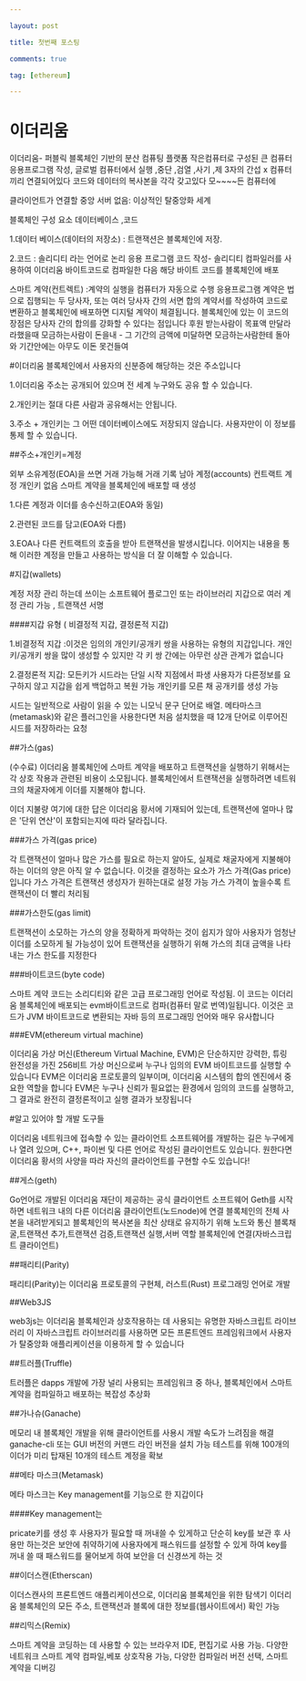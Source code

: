 ```yaml
---

layout: post

title: 첫번째 포스팅

comments: true

tag: [ethereum]

---
```


이더리움
========

이더리움- 퍼블릭 블록체인 기반의 분산 컴퓨팅 플랫폼 작은컴퓨터로 구성된 큰 컴퓨터 응용프로그램 작성, 글로벌 컴퓨터에서 실행 ,중단 ,검열 ,사기 ,제 3자의 간섭 x 컴퓨터끼리 연결되어있다 코드와 데이터의 복사본을 각각 갖고있다 모~~~~든 컴퓨터에

클라이언트가 연결할 중앙 서버 없음: 이상적인 탈중앙화 세계

블록체인 구성 요소 데이터베이스 ,코드

1.데이터 베이스(데이터의 저장소) : 트랜잭션은 블록체인에 저장.

2.코드 : 솔리디티 라는 언어로 논리 응용 프로그램 코드 작성- 솔리디티 컴파일러를 사용하여 이더리움 바이트코드로 컴파일한 다음 해당 바이트 코드를 블록체인에 배포

스마트 계약(컨트렉트) :계약의 실행을 컴퓨터가 자동으로 수행 응용프로그램 계약은 법으로 집행되는 두 당사자, 또는 여러 당사자 간의 서면 합의 계약서를 작성하여 코드로 변환하고 블록체인에 배포하면 디지털 계약이 체결됩니다. 블록체인에 있는 이 코드의 장점은 당사자 간의 합의를 강화할 수 있다는 점입니다 후원 받는사람이 목표액 만달라 라했을때 모금하는사람이 돈을내 - 그 기간의 금액에 미달하면 모금하는사람한테 돌아와 기간안에는 아무도 이돈 못건들여

#이더리움 블록체인에서 사용자의 신분증에 해당하는 것은 주소입니다

1.이더리움 주소는 공개되어 있으며 전 세계 누구와도 공유 할 수 있습니다.

2.개인키는 절대 다른 사람과 공유해서는 안됩니다.

3.주소 + 개인키는 그 어떤 데이터베이스에도 저장되지 않습니다. 사용자만이 이 정보를 통제 할 수 있습니다.

##주소+개인키=계정

외부 소유계정(EOA)을 쓰면 거래 가능해 거래 기록 남아 계정(accounts) 컨트랙트 계정 개인키 없음 스마트 계약을 블록체인에 배포할 때 생성

1.다른 계정과 이더를 송수신하고(EOA와 동일)

2.관련된 코드를 담고(EOA와 다름)

3.EOA나 다른 컨트랙트의 호출을 받아 트랜잭션을 발생시킵니다. 이어지는 내용을 통해 이러한 계정을 만들고 사용하는 방식을 더 잘 이해할 수 있습니다.

#지갑(wallets)

계정 저장 관리 하는데 쓰이는 소프트웨어 플로그인 또는 라이브러리 지갑으로 여러 계정 관리 가능 , 트랜잭션 서명

####지갑 유형 ( 비결정적 지갑, 결정론적 지갑)

1.비결정적 지갑 :이것은 임의의 개인키/공개키 쌍을 사용하는 유형의 지갑입니다. 개인키/공개키 쌍을 많이 생성할 수 있지만 각 키 쌍 간에는 아무런 상관 관계가 없습니다

2.결정론적 지갑: 모든키가 시드라는 단일 시작 지점에서 파생 사용자가 다른정보를 요구하지 않고 지갑을 쉽게 백업하고 복원 가능 개인키를 모른 채 공개키를 생성 가능

시드는 일반적으로 사람이 읽을 수 있는 니모닉 문구 단어로 배열. 메타마스크(metamask)와 같은 플러그인을 사용한다면 처음 설치했을 때 12개 단어로 이루어진 시드를 저장하라는 요청

##가스(gas)

(수수료) 이더리움 블록체인에 스마트 계약을 배포하고 트랜잭션을 실행하기 위해서는 각 상호 작용과 관련된 비용이 소모됩니다. 블록체인에서 트랜잭션을 실행하려면 네트워크의 채굴자에게 이더를 지불해야 합니다.

이더 지불량 여기에 대한 답은 이더리움 황서에 기재되어 있는데, 트랜잭션에 얼마나 많은 '단위 연산'이 포함되는지에 따라 달라집니다.

###가스 가격(gas price)

각 트랜잭션이 얼마나 많은 가스를 필요로 하는지 알아도, 실제로 채굴자에게 지불해야 하는 이더의 양은 아직 알 수 없습니다. 이것을 결정하는 요소가 가스 가격(Gas price)입니다 가스 가격은 트랜잭션 생성자가 원하는대로 설정 가능 가스 가격이 높을수록 트랜잭션이 더 빨리 처리됨

###가스한도(gas limit)

트랜잭션이 소모하는 가스의 양을 정확하게 파악하는 것이 쉽지가 않아 사용자가 엄청난 이더를 소모하게 될 가능성이 있어 트랜잭션을 실행하기 위해 가스의 최대 금액을 나타내는 가스 한도를 지정한다

###바이트코드(byte code)

스마트 계약 코드는 소리디티와 같은 고급 프로그래밍 언어로 작성됨. 이 코드는 이더리움 블록체인에 배포되는 evm바이트코드로 컴파(컴퓨터 말로 번역)일됩니다. 이것은 코드가 JVM 바이트코드로 변환되는 자바 등의 프로그래밍 언어와 매우 유사합니다

###EVM(ethereum virtual machine)

이더리움 가상 머신(Ethereum Virtual Machine, EVM)은 단순하지만 강력한, 튜링 완전성을 가진 256비트 가상 머신으로써 누구나 임의의 EVM 바이트코드를 실행할 수 있습니다 EVM은 이더리움 프로토콜의 일부이며, 이더리움 시스템의 합의 엔진에서 중요한 역할을 합니다 EVM은 누구나 신뢰가 필요없는 환경에서 임의의 코드를 실행하고, 그 결과로 완전히 결정론적이고 실행 결과가 보장됩니다

#알고 있어야 할 개발 도구들

이더리움 네트워크에 접속할 수 있는 클라이언트 소프트웨어를 개발하는 길은 누구에게나 열려 있으며, C++, 파이썬 및 다른 언어로 작성된 클라이언트도 있습니다. 원한다면 이더리움 황서의 사양을 따라 자신의 클라이언트를 구현할 수도 있습니다!

##게스(geth)

Go언어로 개발된 이더리움 재단이 제공하는 공식 클라이언트 소프트웨어 Geth를 시작하면 네트워크 내의 다른 이더리움 클라이언트(노드node)에 연결 블록체인의 전체 사본을 내려받게되고 블록체인의 복사본을 최산 상태로 유지하기 위해 노드와 통신 블록채굴,트랜잭션 추가,트랜잭션 검증,트랜잭션 실행,서버 역할 블록체인에 연결(자바스크립트 클라이언트)

##패리티(Parity)

패리티(Parity)는 이더리움 프로토콜의 구현체, 러스트(Rust) 프로그래밍 언어로 개발

##Web3JS

web3js는 이더리움 블록체인과 상호작용하는 데 사용되는 유명한 자바스크립트 라이브러리 이 자바스크립트 라이브러리를 사용하면 모든 프론트엔드 프레임워크에서 사용자가 탈중앙화 애플리케이션을 이용하게 할 수 있습니다

##트러플(Truffle)

트러플은 dapps 개발에 가장 널리 사용되는 프레임워크 중 하나, 블록체인에서 스마트 계약을 컴파일하고 배포하는 복잡성 추상화

##가나슈(Ganache)

메모리 내 블록체인 개발을 위해 클라이언트를 사용시 개발 속도가 느려짐을 해결 ganache-cli 또는 GUI 버전의 커맨드 라인 버전을 설치 가능 테스트를 위해 100개의 이더가 미리 탑재된 10개의 테스트 계정을 확보

##메타 마스크(Metamask)

메타 마스크는 Key management를 기능으로 한 지갑이다

####Key management는

pricate키를 생성 후 사용자가 필요할 때 꺼내쓸 수 있게하고 단순히 key를 보관 후 사용만 하는것은 보안에 취약하기에 사용자에게 패스워드를 설정할 수 있게 하여 key를 꺼내 쓸 때 패스워드를 물어보게 하여 보안을 더 신경쓰게 하는 것

##이더스캔(Etherscan)

이더스캔사의 프론트엔드 애플리케이션으로, 이더리움 블록체인을 위한 탐색기 이더리움 블록체인의 모든 주소, 트랜잭션과 블록에 대한 정보를(웹사이트에서) 확인 가능

##리믹스(Remix)

스마트 계약을 코딩하는 데 사용할 수 있는 브라우저 IDE, 편집기로 사용 가능. 다양한 네트워크 스마트 계약 컴파일,베포 상호작용 가능, 다양한 컴파일러 버전 선택, 스마트 계약을 디버깅
